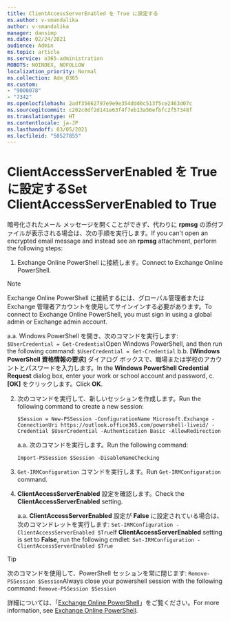 ```yaml
---
title: ClientAccessServerEnabled を True に設定する
ms.author: v-smandalika
author: v-smandalika
manager: dansimp
ms.date: 02/24/2021
audience: Admin
ms.topic: article
ms.service: o365-administration
ROBOTS: NOINDEX, NOFOLLOW
localization_priority: Normal
ms.collection: Adm_O365
ms.custom:
- "9000078"
- "7342"
ms.openlocfilehash: 2adf35662797e9e9e354ddd0c513f5ce2463d07c
ms.sourcegitcommit: c202c0df2d141e63f4f7eb13a56efbfc2f57348f
ms.translationtype: HT
ms.contentlocale: ja-JP
ms.lasthandoff: 03/05/2021
ms.locfileid: "50527855"
---
```

# <a name="set-clientaccessserverenabled-to-true"></a><span data-ttu-id="c5957-102">ClientAccessServerEnabled を True に設定する</span><span class="sxs-lookup"><span data-stu-id="c5957-102">Set ClientAccessServerEnabled to True</span></span>

<span data-ttu-id="c5957-103">暗号化されたメール メッセージを開くことができず、代わりに **rpmsg** の添付ファイルが表示される場合は、次の手順を実行します。</span><span class="sxs-lookup"><span data-stu-id="c5957-103">If you can't open an encrypted email message and instead see an **rpmsg** attachment, perform the following steps:</span></span>

1. <span data-ttu-id="c5957-104">Exchange Online PowerShell に接続します。</span><span class="sxs-lookup"><span data-stu-id="c5957-104">Connect to Exchange Online PowerShell.</span></span>

> [!NOTE]
> <span data-ttu-id="c5957-105">Exchange Online PowerShell に接続するには、グローバル管理者または Exchange 管理者アカウントを使用してサインインする必要があります。</span><span class="sxs-lookup"><span data-stu-id="c5957-105">To connect to Exchange Online PowerShell, you must sign in using a global admin or Exchange admin account.</span></span>

   <span data-ttu-id="c5957-106">a.</span><span class="sxs-lookup"><span data-stu-id="c5957-106">a.</span></span> <span data-ttu-id="c5957-107">Windows PowerShell を開き、次のコマンドを実行します: `$UserCredential = Get-Credential`</span><span class="sxs-lookup"><span data-stu-id="c5957-107">Open Windows PowerShell, and then run the following command: `$UserCredential = Get-Credential`</span></span>
<span data-ttu-id="c5957-108">b.</span><span class="sxs-lookup"><span data-stu-id="c5957-108">b.</span></span> <span data-ttu-id="c5957-109">**[Windows PowerShell 資格情報の要求]** ダイアログ ボックスで、職場または学校のアカウントとパスワードを入力します。</span><span class="sxs-lookup"><span data-stu-id="c5957-109">In the **Windows PowerShell Credential Request** dialog box, enter your work or school account and password, c.</span></span> <span data-ttu-id="c5957-110">**[OK]** をクリックします。</span><span class="sxs-lookup"><span data-stu-id="c5957-110">Click **OK**.</span></span> 

2. <span data-ttu-id="c5957-111">次のコマンドを実行して、新しいセッションを作成します。</span><span class="sxs-lookup"><span data-stu-id="c5957-111">Run the following command to create a new session:</span></span>

    `$Session = New-PSSession -ConfigurationName Microsoft.Exchange -ConnectionUri https://outlook.office365.com/powershell-liveid/ -Credential $UserCredential -Authentication Basic -AllowRedirection`

    <span data-ttu-id="c5957-112">a.</span><span class="sxs-lookup"><span data-stu-id="c5957-112">a.</span></span> <span data-ttu-id="c5957-113">次のコマンドを実行します。</span><span class="sxs-lookup"><span data-stu-id="c5957-113">Run the following command:</span></span>
    
    `Import-PSSession $Session -DisableNameChecking`

3. <span data-ttu-id="c5957-114">`Get-IRMConfiguration` コマンドを実行します。</span><span class="sxs-lookup"><span data-stu-id="c5957-114">Run `Get-IRMConfiguration` command.</span></span>

4. <span data-ttu-id="c5957-115">**ClientAccessServerEnabled** 設定を確認します。</span><span class="sxs-lookup"><span data-stu-id="c5957-115">Check the **ClientAccessServerEnabled** setting.</span></span> 

    <span data-ttu-id="c5957-116">a.</span><span class="sxs-lookup"><span data-stu-id="c5957-116">a.</span></span> <span data-ttu-id="c5957-117">**ClientAccessServerEnabled** 設定が **False** に設定されている場合は、次のコマンドレットを実行します: `Set-IRMConfiguration -ClientAccessServerEnabled $True`</span><span class="sxs-lookup"><span data-stu-id="c5957-117">If **ClientAccessServerEnabled** setting is set to **False**, run the following cmdlet: `Set-IRMConfiguration -ClientAccessServerEnabled $True`</span></span>

> [!TIP]
> <span data-ttu-id="c5957-118">次のコマンドを使用して、PowerShell セッションを常に閉じます: `Remove-PSSession $Session`</span><span class="sxs-lookup"><span data-stu-id="c5957-118">Always close your powershell session with the following command: `Remove-PSSession $Session`</span></span>

<span data-ttu-id="c5957-119">詳細については、「[Exchange Online PowerShell](https://docs.microsoft.com/powershell/exchange/connect-to-exchange-online-powershell)」をご覧ください。</span><span class="sxs-lookup"><span data-stu-id="c5957-119">For more information, see [Exchange Online PowerShell](https://docs.microsoft.com/powershell/exchange/connect-to-exchange-online-powershell).</span></span>

